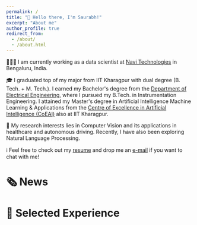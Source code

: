 ```yaml
---
permalink: /
title: "👋 Hello there, I'm Saurabh!"
excerpt: "About me"
author_profile: true
redirect_from: 
  - /about/
  - /about.html
---
```


👨🏽‍💻 I am currently working as a data scientist at [Navi Technologies](https://navi.com) in Bengaluru, India.

🎓 I graduated top of my major from IIT Kharagpur with dual degree (B. Tech. + M. Tech.). I  earned my Bachelor's degree from the [Department of Electrical Engineering](www.ee.iitkgp.ac.in), where I pursued my B.Tech. in Instrumentation Engineering. I attained my Master's degree in Artificial Intelligence Machine Learning & Applications from the [Centre of Excellence in Artificial Intelligence (CoEAI)](http://www.ai.iitkgp.ac.in) also at IIT Kharagpur.

🔬 My research interests lies in Computer Vision and its applications in healthcare and autonomous driving. Recently, I have also been exploring Natural Language Processing.

ℹ️ Feel free to check out my [resume](https://drive.google.com/file/d/1K8YA1ftJVm2EHYR5W6OYcTUxtSXM88r_/view?usp=drive_link) and drop me an [e-mail](saurabhmishra608@gmail.com) if you want to chat with me!

# 🗞️ News

# 🧫 Selected Experience



